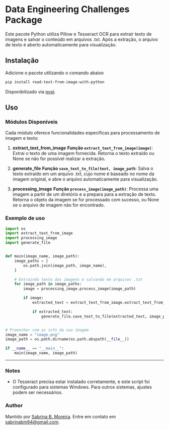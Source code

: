# Data Engineering Challenges Package

Este pacote Python utiliza Pillow e Tesseract OCR para extrair texto de imagens e salvar o conteúdo em arquivos .txt. Após a extração, o arquivo de texto é aberto automaticamente para visualização.

## Instalação

Adicione o pacote utilizando o comando abaixo

```bash
pip install read-text-from-image-with-python
```

Disponibilizado via [pypi](https://pypi.org/project/read-text-from-image-with-python/).

## Uso

### Módulos Disponíveis

Cada módulo oferece funcionalidades específicas para processamento de imagem e texto:

1. **extract_text_from_image**
   **Função `extract_text_from_image(image)`**: Extrai o texto de uma imagem fornecida. Retorna o texto extraído ou None se não for possível realizar a extração.

2. **generate_file**
   **Função `save_text_to_file(text, image_path`**: Salva o texto extraído em um arquivo .txt, cujo nome é baseado no nome da imagem original, e abre o arquivo automaticamente para visualização.

3. **processing_image**
   **Função `process_image(image_path)`**: Processa uma imagem a partir de um diretório e a prepara para a extração de texto. Retorna o objeto da imagem se for processado com sucesso, ou None se o arquivo de imagem não for encontrado.

### Exemplo de uso

```python
import os
import extract_text_from_image
import processing_image
import generate_file


def main(image_name, image_path):
    image_paths = [
        os.path.join(image_path, image_name),
    ]

    # Extraindo texto das imagens e salvando em arquivos .txt
    for image_path in image_paths:
        image = processing_image.process_image(image_path)

        if image:
            extracted_text = extract_text_from_image.extract_text_from_image(image_path)

            if extracted_text:
                generate_file.save_text_to_file(extracted_text, image_path)


# Preencher com as info da sua imagem
image_name = "image.png"
image_path = os.path.dirname(os.path.abspath(__file__))

if __name__ == "__main__":
    main(image_name, image_path)

```

---

### Notes

- O Tesseract precisa estar instalado corretamente, e este script foi configurado para sistemas Windows. Para outros sistemas, ajustes podem ser necessários.

### Author

Mantido por [Sabrina B. Moreira](https://github.com/sabrinabm94/about/blob/main/README.md).
Entre em contato em <sabrinabm94@gmail.com>.

